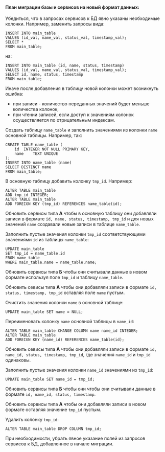 #### План миграции базы и сервисов на новый формат данных:

Убедиться, что в запросах сервисов к БД явно указаны необходимые колонки.
Например, заменить запросы вида:
```
INSERT INTO main_table
VALUES (id_val, name_val, status_val, timestamp_val);
SELECT *
FROM main_table;
```
на:
```
INSERT INTO main_table (id, name, status, timestamp)
VALUES (id_val, name_val, status_val, timestamp_val);
SELECT id, name, status, timestamp
FROM main_table;
```
Иначе после добавления в таблицу новой колонки может возникнуть ошибка:
* при записи - количество переданных значений будет меньше количества колонок,
* при чтении записей, если доступ к значениям колонок осуществляется по отрицательным индексам.

Создать таблицу `name_table` и заполнить значениями из колонки `name` основной таблицы. Например, так:
```
CREATE TABLE name_table (
    id  INTEGER NOT NULL PRIMARY KEY,
    name    TEXT UNIQUE
);
INSERT INTO name_table (name)
SELECT DISTINCT name
FROM main_table;
```
В основную таблицу добавить колонку `tmp_id`. Например:
```
ALTER TABLE main_table
ADD tmp_id INTEGER;
ALTER TABLE main_table
ADD FOREIGN KEY (tmp_id) REFERENCES name_table(id);
```
Обновить сервисы типа __А__ чтобы в основную таблицу они добавляли записи в формате
`id, name, status, timestamp, tmp_id`
и для новых значений `name` создавали новые записи в таблице `name_table`.

Заполнить пустые значения колонки `tmp_id` соответствующими значениями `id` из таблицы `name_table`:
```
UPDATE main_table
SET tmp_id = name_table.id
FROM name_table
WHERE main_table.name = name_table.name;
```
Обновить сервисы типа __Б__ чтобы они считывали данные в новом формате используя поле `tmp_id` и таблицу `name_table`.

Обновить севисы типа __А__ чтобы они добавляли записи в формате `id, status, timestamp, tmp_id` оставляя поле `name` пустым.

Очистить значения колонки `name` в основной таблице:
```
UPDATE main_table SET name = NULL;
```
Переименовать колонку `name` основной таблицы в `name_id`:
```
ALTER TABLE main_table CHANGE COLUMN name name_id INTEGER;
ALTER TABLE main_table
ADD FOREIGN KEY (name_id) REFERENCES name_table(id);
```
Обновить севисы типа __А__ чтобы они добавляли записи в формате `id, name_id, status, timestamp, tmp_id`, где значения `name_id` и `tmp_id` одинаковы.

Заполнить пустые значения колонки `name_id` значениями из `tmp_id`:
```
UPDATE main_table SET name_id = tmp_id;
```
Обновить сервисы типа __Б__ чтобы они чтобы они считывали данные в формате `id, name_id, status, timestamp`.

Обновить сервисы типа __А__ чтобы они добавляли записи в новом формате оставляя значение `tmp_id` пустым.

Удалить колонку `tmp_id`:
```
ALTER TABLE main_table DROP COLUMN tmp_id;
```

При необходимости, убрать явное указание полей из запросов сервисов к БД, добавленное в начале миграции.